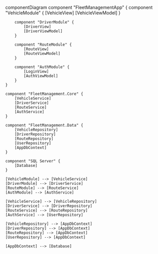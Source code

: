 componentDiagram
    component "FleetManagementApp" {
        component "VehicleModule" {
            [VehicleView]
            [VehicleViewModel]
        }
        
        component "DriverModule" {
            [DriverView]
            [DriverViewModel]
        }
        
        component "RouteModule" {
            [RouteView]
            [RouteViewModel]
        }
        
        component "AuthModule" {
            [LoginView]
            [AuthViewModel]
        }
    }

    component "FleetManagement.Core" {
        [VehicleService]
        [DriverService]
        [RouteService]
        [AuthService]
    }

    component "FleetManagement.Data" {
        [VehicleRepository]
        [DriverRepository]
        [RouteRepository]
        [UserRepository]
        [AppDbContext]
    }

    component "SQL Server" {
        [Database]
    }

    [VehicleModule] --> [VehicleService]
    [DriverModule] --> [DriverService]
    [RouteModule] --> [RouteService]
    [AuthModule] --> [AuthService]

    [VehicleService] --> [VehicleRepository]
    [DriverService] --> [DriverRepository]
    [RouteService] --> [RouteRepository]
    [AuthService] --> [UserRepository]

    [VehicleRepository] --> [AppDbContext]
    [DriverRepository] --> [AppDbContext]
    [RouteRepository] --> [AppDbContext]
    [UserRepository] --> [AppDbContext]

    [AppDbContext] --> [Database]
